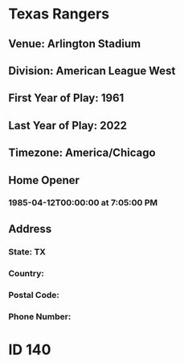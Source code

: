 # Texas Rangers
## Venue: Arlington Stadium
## Division: American League West
## First Year of Play: 1961
## Last Year of Play: 2022
## Timezone: America/Chicago
## Home Opener
### 1985-04-12T00:00:00 at 7:05:00 PM
## Address
### 
### State: TX
### Country: 
### Postal Code: 
### Phone Number: 
# ID 140